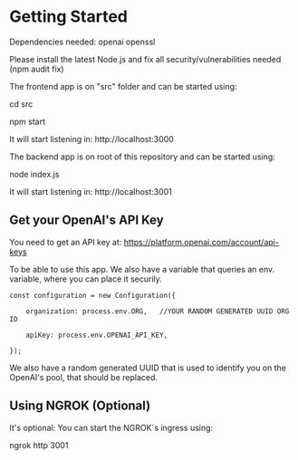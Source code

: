 # Getting Started

Dependencies needed: openai openssl

Please install the latest Node.js and fix all security/vulnerabilities needed (npm audit fix)

The frontend app is on "src" folder and can be started using:

cd src

npm start

It will start listening in: http://localhost:3000

The backend app is on root of this repository and can be started using:

node index.js

It will start listening in: http://localhost:3001

## Get your OpenAI's API Key

You need to get an API key at: https://platform.openai.com/account/api-keys

To be able to use this app. We also have a variable that queries an env. variable, where you can place it securily.

    const configuration = new Configuration({

        organization: process.env.ORG,   //YOUR RANDOM GENERATED UUID ORG ID

        apiKey: process.env.OPENAI_API_KEY,

    });

We also have a random generated UUID that is used to identify you on the OpenAI's pool, that should be replaced.

## Using NGROK (Optional)

It's optional: You can start the NGROK`s ingress using:

ngrok http 3001

